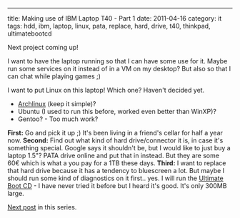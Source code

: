 ---
title: Making use of IBM Laptop T40 - Part 1
date: 2011-04-16
category: it
tags: hdd, ibm, laptop, linux, pata, replace, hard, drive, t40, thinkpad, ultimatebootcd

Next project coming up!

I want to have the laptop running so that I can have some use for it. Maybe run some services on it instead of in a VM on my desktop? But also so that I can chat while playing games ;)

I want to put Linux on this laptop! Which one? Haven't decided yet.

- [Archlinux](http://www.archlinux.org/ "archlinux") (keep it simple)?
- Ubuntu (I used to run this before, worked even better than WinXP)?
- Gentoo? - Too much work?

**First:** Go and pick it up ;) It's been living in a friend's cellar for half a year now. **Second:** Find out what kind of hard drive/connector it is, in case it's something special. Google says it shouldn't be, but I would like to just buy a laptop 1.5"? PATA drive online and put that in instead. But they are some 60€ which is what a you pay for a 1TB these days. **Third:** I want to replace that hard drive because it has a tendency to bluescreen a lot. But maybe I should run some kind of diagnostics on it first.. yes. I will run the [Ultimate Boot CD](http://www.ultimatebootcd.com/ "ubcd.com") \- I have never tried it before but I heard it's good. It's only 300MB large.

[Next post](http://www.guldmyr.com/blog/making-use-of-ibm-laptop-t40-%E2%80%93-part-2/ "next post") in this series.
